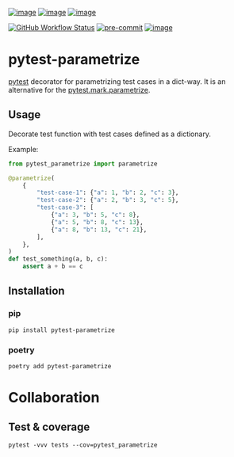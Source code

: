 [![image](https://img.shields.io/pypi/v/pytest-parametrize.svg)](https://pypi.org/project/pytest-parametrize/)
[![image](https://img.shields.io/pypi/pyversions/pytest-parametrize.svg)](https://pypi.org/project/pytest-parametrize/)
[![image](https://img.shields.io/pypi/status/pytest-parametrize.svg)](https://pypi.org/project/pytest-parametrize/)

[![GitHub Workflow Status](https://img.shields.io/github/actions/workflow/status/MarcinSkrobczynski/pytest-parametrize/build_and_deploy.yml?label=build&logo=github&logoColor=white&style=flat-square)](https://github.com/MarcinSkrobczynski/pytest-parametrize/actions/workflows/build_and_deploy.yml)
[![pre-commit](https://img.shields.io/badge/pre--commit-enabled-brightgreen?style=flat-square&logo=pre-commit&logoColor=white)](https://github.com/pre-commit/pre-commit)
[![image](https://img.shields.io/endpoint?url=https://raw.githubusercontent.com/astral-sh/ruff/main/assets/badge/v2.json)](https://github.com/astral-sh/ruff)

# pytest-parametrize

[pytest](https://pytest.org/) decorator for parametrizing test cases in a dict-way.
It is an alternative for the [pytest.mark.parametrize](https://docs.pytest.org/en/latest/how-to/parametrize.html).

## Usage
Decorate test function with test cases defined as a dictionary.

Example:
```python
from pytest_parametrize import parametrize

@parametrize(
    {
        "test-case-1": {"a": 1, "b": 2, "c": 3},
        "test-case-2": {"a": 2, "b": 3, "c": 5},
        "test-case-3": [
            {"a": 3, "b": 5, "c": 8},
            {"a": 5, "b": 8, "c": 13},
            {"a": 8, "b": 13, "c": 21},
        ],
    },
)
def test_something(a, b, c):
    assert a + b == c
```

## Installation

### pip
```shell
pip install pytest-parametrize
```

### poetry
```shell
poetry add pytest-parametrize
```

# Collaboration

## Test & coverage
```shell
pytest -vvv tests --cov=pytest_parametrize
```
